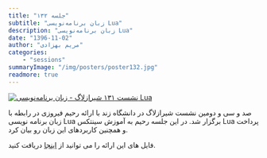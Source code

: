 ```yaml
---
title: "جلسه ۱۳۲"
subtitle: "زبان برنامه‌نویسی Lua"
description: "زبان برنامه‌نویسی Lua"
date: "1396-11-02"
author: "مریم بهزادی"
categories:
    - "sessions"
summaryImage: "/img/posters/poster132.jpg"
readmore: true
---
```

[![نشست ۱۳۱ شیرازلاگ - زبان برنامه‌نویسی Lua](../../img/posters/poster132.jpg)](../../img/poster132.jpg)

صد و سی و دومین نشست شیرازلاگ در دانشگاه زند با ارائه رحیم فیروزی در رابطه با زبان برنامه نویسی Lua برگزار شد. 
در این جلسه رحیم به آموزش سینتکس Lua پرداخت و همچنین کاربردهای این زبان رو بیان کرد. 


فایل های این ارائه را می توانید از [اینجا](https://gitlab.com/shirazlug/resources/tree/master/presentations/session_132)
دریافت کنید.
